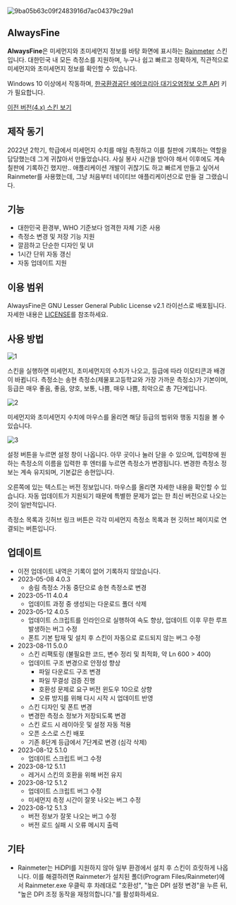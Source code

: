 ![9ba05b63c09f2483916d7ac04379c29a1](https://user-images.githubusercontent.com/75381985/219609891-932a76c6-b85d-44d2-b5a9-82e5b0841ad2.jpg)

## AlwaysFine
**AlwaysFine**은 미세먼지와 초미세먼지 정보를 바탕 화면에 표시하는 [Rainmeter](https://www.rainmeter.net/) 스킨입니다. 대한민국 내 모든 측정소를 지원하며, 누구나 쉽고 빠르고 정확하게, 직관적으로 미세먼지와 초미세먼지 정보를 확인할 수 있습니다.

Windows 10 이상에서 작동하며, [한국환경공단 에어코리아 대기오염정보 오픈 API](https://www.data.go.kr/data/15073861/openapi.do) 키가 필요합니다.

[이전 버전\(4.x) 스킨 보기](https://github.com/Doiram/AlwaysFine/tree/08fc0554353d3b64ec0ebb01d77568ae9ac6dd05)

## 제작 동기
2022년 2학기, 학급에서 미세먼지 수치를 매일 측정하고 이를 칠판에 기록하는 역할을 담당했는데 그게 귀찮아서 만들었습니다. 사실 봉사 시간을 받아야 해서 이후에도 계속 칠판에 기록하긴 했지만.. 애플리케이션 개발이 귀찮기도 하고 빠르게 만들고 싶어서 Rainmeter를 사용했는데, 그냥 처음부터 네이티브 애플리케이션으로 만들 걸 그랬습니다.

## 기능
 * 대한민국 환경부, WHO 기준보다 엄격한 자체 기준 사용
 * 측정소 변경 및 저장 기능 지원
 * 깔끔하고 단순한 디자인 및 UI
 * 1시간 단위 자동 갱신
 * 자동 업데이트 지원
 
## 이용 범위
AlwaysFine은 GNU Lesser General Public License v2.1 라이선스로 배포됩니다. 자세한 내용은 [LICENSE](/LICENSE)를 참조하세요.
 
## 사용 방법
![1](https://github.com/Doiram/AlwaysFine/assets/75381985/bfb1733a-a2cd-4968-af0e-377b28133b80)

스킨을 실행하면 미세먼지, 초미세먼지의 수치가 나오고, 등급에 따라 이모티콘과 배경이 바뀝니다. 측정소는 송현 측정소(제물포고등학교와 가장 가까운 측정소)가 기본이며, 등급은 매우 좋음, 좋음, 양호, 보통, 나쁨, 매우 나쁨, 최악으로 총 7단계입니다.

![2](https://github.com/Doiram/AlwaysFine/assets/75381985/c1b88bcb-3992-48bb-b398-b1bc42ce0605)

미세먼지와 초미세먼지 수치에 마우스를 올리면 해당 등급의 범위와 행동 지침을 볼 수 있습니다.

![3](https://github.com/Doiram/AlwaysFine/assets/75381985/e65156da-0830-4876-a419-6dc7e6b6eb72)

설정 버튼을 누르면 설정 창이 나옵니다. 아무 곳이나 눌러 닫을 수 있으며, 입력창에 원하는 측정소의 이름을 입력한 후 엔터를 누르면 측정소가 변경됩니다. 변경한 측정소 정보는 계속 유지되며, 기본값은 송현입니다.

오른쪽에 있는 텍스트는 버전 정보입니다. 마우스를 올리면 자세한 내용을 확인할 수 있습니다. 자동 업데이트가 지원되기 때문에 특별한 문제가 없는 한 최신 버전으로 나오는 것이 일반적입니다.

측정소 목록과 깃허브 링크 버튼은 각각 미세먼지 측정소 목록과 현 깃허브 페이지로 연결되는 버튼입니다.

## 업데이트
 * 이전 업데이트 내역은 기록이 없어 기록하지 않았습니다.
 * 2023-05-08 4.0.3
     * 송림 측정소 가동 중단으로 송현 측정소로 변경
 * 2023-05-11 4.0.4
     * 업데이트 과정 중 생성되는 다운로드 폴더 삭제
 * 2023-05-12 4.0.5
     * 업데이트 스크립트를 인라인으로 실행하여 속도 향상, 업데이트 이후 무한 루프 발생하는 버그 수정
     * 폰트 기본 탑재 및 설치 후 스킨이 자동으로 로드되지 않는 버그 수정
 * 2023-08-11 5.0.0
     * 스킨 리팩토링 (불필요한 코드, 변수 정리 및 최적화, 약 Ln 600 > 400)
     * 업데이트 구조 변경으로 안정성 향상
        * 파일 다운로드 구조 변경
        * 파일 무결성 검증 진행
        * 호환성 문제로 요구 버전 윈도우 10으로 상향
        * 오류 방지를 위해 다시 시작 시 업데이트 반영
     * 스킨 디자인 및 폰트 변경
     * 변경한 측정소 정보가 저장되도록 변경
     * 스킨 로드 시 레이아웃 및 설정 자동 적용
     * 오픈 소스로 스킨 배포
     * 기존 8단계 등급에서 7단계로 변경 (심각 삭제)
 * 2023-08-12 5.1.0
     * 업데이트 스크립트 버그 수정
 * 2023-08-12 5.1.1
     * 레거시 스킨의 호환을 위해 버전 유지
 * 2023-08-12 5.1.2
     * 업데이트 스크립트 버그 수정
     * 미세먼지 측정 시간이 잘못 나오는 버그 수정
 * 2023-08-12 5.1.3
     * 버전 정보가 잘못 나오는 버그 수정
     * 버전 로드 실패 시 오류 메시지 출력

## 기타
 * Rainmeter는 HiDPI를 지원하지 않아 일부 환경에서 설치 후 스킨이 흐릿하게 나옵니다. 이를 해결하려면 Rainmeter가 설치된 폴더(Program Files/Rainmeter)에서 Rainmeter.exe 우클릭 후 차례대로 "호환성", "높은 DPI 설정 변경"을 누른 뒤, "높은 DPI 조정 동작을 재정의합니다."를 활성화하세요.
